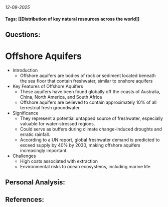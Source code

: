 *12-09-2025*
#### Tags: [[Distribution of key natural resources across the world]]


## Questions:



# Offshore Aquifers

- Introduction
	- Offshore aquifers are bodies of rock or sediment located beneath the sea floor that contain freshwater, similar to onshore aquifers
- Key Features of Offshore Aquifers
	- These aquifers have been found globally off the coasts of Australia, China, North America, and South Africa
	- Offshore aquifers are believed to contain approximately 10% of all terrestrial fresh groundwater.
- Significance
	- They represent a potential untapped source of freshwater, especially valuable for water-stressed regions.
	- Could serve as buffers during climate change-induced droughts and erratic rainfall.
	- According to a UN report, global freshwater demand is predicted to exceed supply by 40% by 2030, making offshore aquifers increasingly important.
- Challenges
	- High costs associated with extraction
	- Environmental risks to ocean ecosystems, including marine life

## Personal Analysis:


## References: